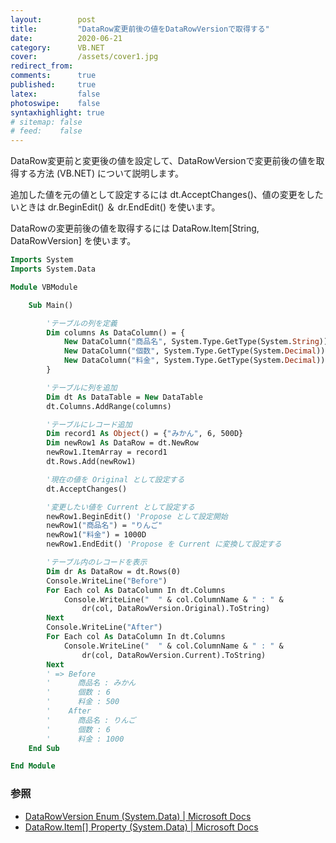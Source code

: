```yaml
---
layout:        post
title:         "DataRow変更前後の値をDataRowVersionで取得する"
date:          2020-06-21
category:      VB.NET
cover:         /assets/cover1.jpg
redirect_from:
comments:      true
published:     true
latex:         false
photoswipe:    false
syntaxhighlight: true
# sitemap: false
# feed:    false
---
```


DataRow変更前と変更後の値を設定して、DataRowVersionで変更前後の値を取得する方法 (VB.NET) について説明します。

追加した値を元の値として設定するには dt.AcceptChanges()、値の変更をしたいときは dr.BeginEdit() ＆ dr.EndEdit() を使います。

DataRowの変更前後の値を取得するには DataRow.Item\[String, DataRowVersion] を使います。

```vb
Imports System
Imports System.Data

Module VBModule

    Sub Main()

        'テーブルの列を定義
        Dim columns As DataColumn() = {
            New DataColumn("商品名", System.Type.GetType(System.String)),
            New DataColumn("個数", System.Type.GetType(System.Decimal)),
            New DataColumn("料金", System.Type.GetType(System.Decimal))
        }

        'テーブルに列を追加
        Dim dt As DataTable = New DataTable
        dt.Columns.AddRange(columns)

        'テーブルにレコード追加
        Dim record1 As Object() = {"みかん", 6, 500D}
        Dim newRow1 As DataRow = dt.NewRow
        newRow1.ItemArray = record1
        dt.Rows.Add(newRow1)

        '現在の値を Original として設定する
        dt.AcceptChanges()

        '変更したい値を Current として設定する
        newRow1.BeginEdit() 'Propose として設定開始
        newRow1("商品名") = "りんご"
        newRow1("料金") = 1000D
        newRow1.EndEdit() 'Propose を Current に変換して設定する

        'テーブル内のレコードを表示
        Dim dr As DataRow = dt.Rows(0)
        Console.WriteLine("Before")
        For Each col As DataColumn In dt.Columns
            Console.WriteLine("  " & col.ColumnName & " : " & 
                dr(col, DataRowVersion.Original).ToString)
        Next
        Console.WriteLine("After")
        For Each col As DataColumn In dt.Columns
            Console.WriteLine("  " & col.ColumnName & " : " & 
                dr(col, DataRowVersion.Current).ToString)
        Next
        ' => Before
        '      商品名 : みかん
        '      個数 : 6
        '      料金 : 500
        '    After
        '      商品名 : りんご
        '      個数 : 6
        '      料金 : 1000
    End Sub

End Module
```



### 参照

- [DataRowVersion Enum (System.Data) \| Microsoft Docs](https://docs.microsoft.com/en-us/dotnet/api/system.data.datarowversion?view=netcore-3.1)
- [DataRow.Item\[\] Property (System.Data) \| Microsoft Docs](https://docs.microsoft.com/en-us/dotnet/api/system.data.datarow.item?view=netcore-3.1#System_Data_DataRow_Item_System_String_System_Data_DataRowVersion_)
